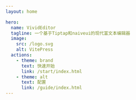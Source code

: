 ```yaml
---
layout: home

hero:
  name: VividEditor
  tagline: 一个基于Tiptap和naiveui的现代富文本编辑器
  image:
    src: /logo.svg
    alt: VitePress
  actions:
    - theme: brand
      text: 快速开始
      link: /start/index.html
    - theme: alt
      text: 配置
      link: /guide/index.html
---
```


<script setup>
import {ref, watch} from "vue";
import {useMutationObserver} from "@vueuse/core";
import {isDarkTheme,theme, isDark} from "@codecoderun/vivid";
const text = ref("");
import { zhCN, dateZhCN ,NConfigProvider,NCard,NInput} from "naive-ui";
const dom = document.querySelector('html');

function updateTheme(){
  isDarkTheme.value = dom.classList.contains('dark')
}

const observer = useMutationObserver(dom, (mutations) => {
    updateTheme()
}, {
  attributes: true,
});

updateTheme()


</script>


<ClientOnly>
<n-config-provider :theme="theme" :locale="zhCN" :date-locale="dateZhCN" style="height: 100%">
<div style="display: flex;justify-content: center;flex-direction: column;align-items: center">
    <div style="padding: 40px;max-width:1280px;height: 600px">
        <vivid-editor v-model="text"/>
    </div>
    <div title="输出内容" style="padding: 40px;max-width:1280px;width: 100%"> 
        <n-input
          v-model:value="text"
          type="textarea"
        />
    </div>
</div>
 </n-config-provider>
</ClientOnly>
